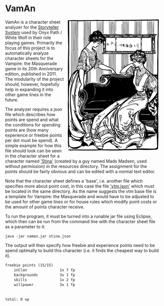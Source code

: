 # VamAn

<img src="https://raw.githubusercontent.com/PatrickLerner/vaman/master/etc/logo.png" align="right" style="padding-left: 0.7em; padding-bottom: 0.7em" />

VamAn is a character sheet analyzer for the [Storyteller System](https://en.wikipedia.org/wiki/Storytelling_System) used by Onyx Path / White Wolf in their role playing games. Primarily the focus of this project is to automatically analyze character sheets for the Vampire: the Masquerade game in its 20th Anniversary edition, published in 2011. The modularity of the project should, however, hopefully help in expanding it into other game lines in the future.

The analyzer requires a json file which describes how points are spend and what the conditions for spending points are (how many experience or freebie points per dot must be spend). A simple example for how this file should look can be seen in the character sheet for a character named ['Stina'](https://github.com/PatrickLerner/vaman/blob/master/src/test/resources/stina.json) (created by a guy named Mads Madsen, used without permission) in the resources directory. The assignment for the points should be fairly obvious and can be edited with a normal text editor.

Note that the character sheet defines a 'base', i.e. another file which specifies more about point cost, in this case the file ['vtm.json'](https://github.com/PatrickLerner/vaman/blob/master/src/test/resources/vtm.json) which must be located in the same directory. As the name suggests the vtm base file is a template for Vampire: the Masquerade and would have to be adjusted to be used for other game lines or for house rules which modify point costs or the amount of points character receive.

To run the program, it must be turned into a runable jar file using Eclipse, which then can be run from the command line with the character sheet file as a parameter to it:

	java -jar vaman.jar stina.json

The output will then specify how freebie and experience points need to be spend optimally to build this character (i.e. it finds the cheapest way to build it).

	freebie points (15/15)
		inClan               1x 7 fp
		backgrounds          3x 1 fp
		skills               1x 2 fp
		willpower            3x 1 fp


	total: 0 xp

